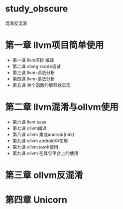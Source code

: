 # study_obscure
混淆反混淆
# 第一章 llvm项目简单使用
* 第一课 llvm项目 编译
* 第二课 clang xcode调试
* 第三课 llvm-词法分析 
* 第四课 llvm-语法分析
* 第五课 单个函数的解释器实现
# 第二章 llvm混淆与ollvm使用
* 第六课 llvm pass
* 第七课 ollvm编译
* 第八课 ollvm 集成android(ndk)
* 第九课 ollvm android中使用
* 第九课 ollvm ios中使用
* 第九课 ollvm 在其它平台上的使用
# 第三章 ollvm反混淆
# 第四章 Unicorn

